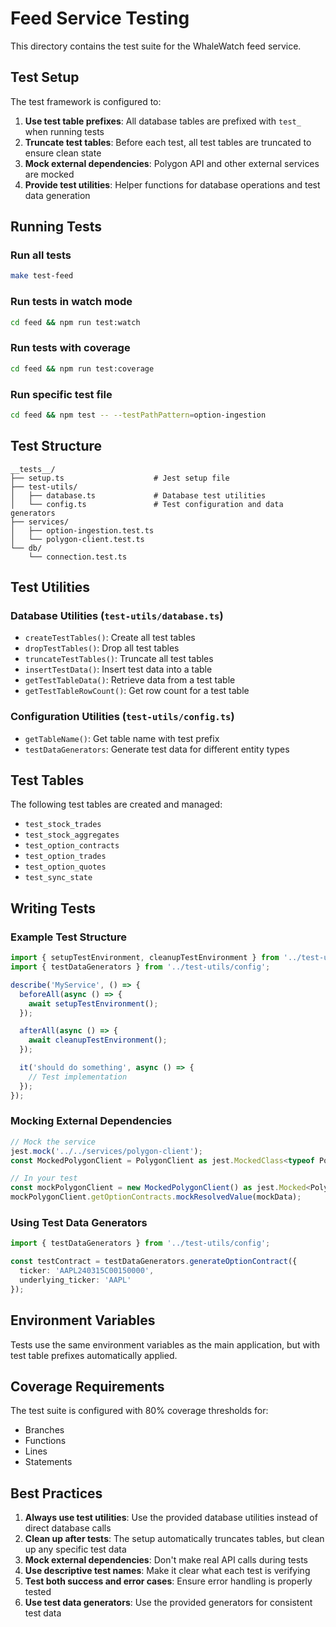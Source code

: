 # Feed Service Testing

This directory contains the test suite for the WhaleWatch feed service.

## Test Setup

The test framework is configured to:

1. **Use test table prefixes**: All database tables are prefixed with `test_` when running tests
2. **Truncate test tables**: Before each test, all test tables are truncated to ensure clean state
3. **Mock external dependencies**: Polygon API and other external services are mocked
4. **Provide test utilities**: Helper functions for database operations and test data generation

## Running Tests

### Run all tests
```bash
make test-feed
```

### Run tests in watch mode
```bash
cd feed && npm run test:watch
```

### Run tests with coverage
```bash
cd feed && npm run test:coverage
```

### Run specific test file
```bash
cd feed && npm test -- --testPathPattern=option-ingestion
```

## Test Structure

```
__tests__/
├── setup.ts                    # Jest setup file
├── test-utils/
│   ├── database.ts             # Database test utilities
│   └── config.ts               # Test configuration and data generators
├── services/
│   ├── option-ingestion.test.ts
│   └── polygon-client.test.ts
└── db/
    └── connection.test.ts
```

## Test Utilities

### Database Utilities (`test-utils/database.ts`)

- `createTestTables()`: Create all test tables
- `dropTestTables()`: Drop all test tables
- `truncateTestTables()`: Truncate all test tables
- `insertTestData()`: Insert test data into a table
- `getTestTableData()`: Retrieve data from a test table
- `getTestTableRowCount()`: Get row count for a test table

### Configuration Utilities (`test-utils/config.ts`)

- `getTableName()`: Get table name with test prefix
- `testDataGenerators`: Generate test data for different entity types

## Test Tables

The following test tables are created and managed:

- `test_stock_trades`
- `test_stock_aggregates`
- `test_option_contracts`
- `test_option_trades`
- `test_option_quotes`
- `test_sync_state`

## Writing Tests

### Example Test Structure

```typescript
import { setupTestEnvironment, cleanupTestEnvironment } from '../test-utils/database';
import { testDataGenerators } from '../test-utils/config';

describe('MyService', () => {
  beforeAll(async () => {
    await setupTestEnvironment();
  });

  afterAll(async () => {
    await cleanupTestEnvironment();
  });

  it('should do something', async () => {
    // Test implementation
  });
});
```

### Mocking External Dependencies

```typescript
// Mock the service
jest.mock('../../services/polygon-client');
const MockedPolygonClient = PolygonClient as jest.MockedClass<typeof PolygonClient>;

// In your test
const mockPolygonClient = new MockedPolygonClient() as jest.Mocked<PolygonClient>;
mockPolygonClient.getOptionContracts.mockResolvedValue(mockData);
```

### Using Test Data Generators

```typescript
import { testDataGenerators } from '../test-utils/config';

const testContract = testDataGenerators.generateOptionContract({
  ticker: 'AAPL240315C00150000',
  underlying_ticker: 'AAPL'
});
```

## Environment Variables

Tests use the same environment variables as the main application, but with test table prefixes automatically applied.

## Coverage Requirements

The test suite is configured with 80% coverage thresholds for:
- Branches
- Functions
- Lines
- Statements

## Best Practices

1. **Always use test utilities**: Use the provided database utilities instead of direct database calls
2. **Clean up after tests**: The setup automatically truncates tables, but clean up any specific test data
3. **Mock external dependencies**: Don't make real API calls during tests
4. **Use descriptive test names**: Make it clear what each test is verifying
5. **Test both success and error cases**: Ensure error handling is properly tested
6. **Use test data generators**: Use the provided generators for consistent test data
